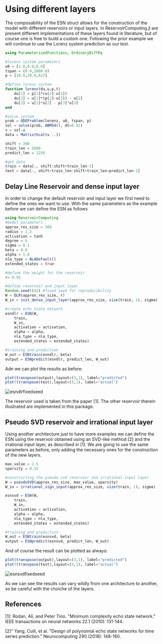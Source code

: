 # Using different layers

The composability of the ESN struct allows for the construction of the model with different reservoirs or input layers. In ReservoirComputing.jl are present different implementations of these layers found in literature, but of course one is free to build a custom one. Following the prior example we will continue to use the Lorenz system prediction as our test.

```julia
using ParameterizedFunctions, OrdinaryDiffEq

#lorenz system parameters
u0 = [1.0,0.0,0.0]                       
tspan = (0.0,1000.0)                      
p = [10.0,28.0,8/3]

#define lorenz system 
function lorenz(du,u,p,t)
    du[1] = p[1]*(u[2]-u[1])
    du[2] = u[1]*(p[2]-u[3]) - u[2]
    du[3] = u[1]*u[2] - p[3]*u[3]
end

#solve system
prob = ODEProblem(lorenz, u0, tspan, p)  
sol = solve(prob, ABM54(), dt=0.02)   
v = sol.u
data = Matrix(hcat(v...))

shift = 300 
train_len = 5000
predict_len = 1250

#get data
train = data[:, shift:shift+train_len-1]
test = data[:, shift+train_len:shift+train_len+predict_len-1]
```

## Delay Line Reservoir and dense input layer
In order to change the default reservoir and input layer we first need to define the ones we want to use. With the same parameters as the example before we can define the ESN as follows

```julia
using ReservoirComputing
#model parameters
approx_res_size = 300
radius = 1.2
activation = tanh
degree = 6
sigma = 0.1
beta = 0.0
alpha = 1.0
nla_type = NLADefault()
extended_states = true

#define the weight for the reservoir
r= 0.95

#define reservoir and input layer
Random.seed!(42) #fixed seed for reproducibility
W = DLR(approx_res_size, r)
W_in = init_dense_input_layer(approx_res_size, size(train, 1), sigma)

#create echo state network  
esndlr = ESN(W,
    train,
    W_in,
    activation = activation,
    alpha = alpha,
    nla_type = nla_type,
    extended_states = extended_states)

#training and prediction
W_out = ESNtrain(esndlr, beta)
output = ESNpredict(esndlr, predict_len, W_out)
```
Adn we can plot the results as before:
```julia
plot(transpose(output),layout=(3,1), label="predicted")
plot!(transpose(test),layout=(3,1), label="actual")
```

![esndlrfixedseed](https://user-images.githubusercontent.com/10376688/90959227-ffbe1d00-e499-11ea-8a0a-c4ba95ddb29a.png)

The reservoir used is taken from the paper \[1\]. The other reservoir therein illustrated are implemented in this package.

## Pseudo SVD reservoir and irrational input layer
Using another architecture just to have more examples we can define the ESN using the reservoir obtained using an SVD-like method \[2\] and the irrational input layer, as described in \[1\]. We are going to use the same parameters as before, only adding the necessary ones for the construction of the new layers.

```julia
max_value = 1.5
sparsity = 0.15

#constructing the pseudo svd reservoir and irrational input layer
W = pseudoSVD(approx_res_size, max_value, sparsity)
W_in = irrational_sign_input(approx_res_size, size(train, 1), sigma)

esnsvd = ESN(W,
    train,
    W_in,
    activation = activation,
    alpha = alpha,
    nla_type = nla_type,
    extended_states = extended_states)

#training and prediction
W_out = ESNtrain(esnsvd, beta)
output = ESNpredict(esnsvd, predict_len, W_out)
```
And of course the result can be plotted as always:
```julia
plot(transpose(output),layout=(3,1), label="predicted")
plot!(transpose(test),layout=(3,1), label="actual")
```
![esnsvdfixedseed](https://user-images.githubusercontent.com/10376688/90959522-f59d1e00-e49b-11ea-9b34-9e88ae3b4adf.png)

As we can see the results can vary wildly from one architecture to another, so be careful with the choiche of the layers.

## References

\[1\]: Rodan, Ali, and Peter Tino. "Minimum complexity echo state network." IEEE transactions on neural networks 22.1 (2010): 131-144.

\[2\]" Yang, Cuili, et al. "Design of polynomial echo state networks for time series prediction." Neurocomputing 290 (2018): 148-160.
